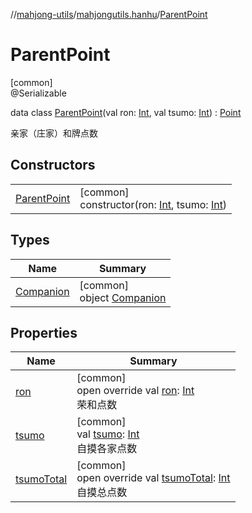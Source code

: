 //[mahjong-utils](../../../index.md)/[mahjongutils.hanhu](../index.md)/[ParentPoint](index.md)

# ParentPoint

[common]\
@Serializable

data class [ParentPoint](index.md)(val ron: [Int](https://kotlinlang.org/api/latest/jvm/stdlib/kotlin/-int/index.html), val tsumo: [Int](https://kotlinlang.org/api/latest/jvm/stdlib/kotlin/-int/index.html)) : [Point](../-point/index.md)

亲家（庄家）和牌点数

## Constructors

| | |
|---|---|
| [ParentPoint](-parent-point.md) | [common]<br>constructor(ron: [Int](https://kotlinlang.org/api/latest/jvm/stdlib/kotlin/-int/index.html), tsumo: [Int](https://kotlinlang.org/api/latest/jvm/stdlib/kotlin/-int/index.html)) |

## Types

| Name | Summary |
|---|---|
| [Companion](-companion/index.md) | [common]<br>object [Companion](-companion/index.md) |

## Properties

| Name | Summary |
|---|---|
| [ron](ron.md) | [common]<br>open override val [ron](ron.md): [Int](https://kotlinlang.org/api/latest/jvm/stdlib/kotlin/-int/index.html)<br>荣和点数 |
| [tsumo](tsumo.md) | [common]<br>val [tsumo](tsumo.md): [Int](https://kotlinlang.org/api/latest/jvm/stdlib/kotlin/-int/index.html)<br>自摸各家点数 |
| [tsumoTotal](tsumo-total.md) | [common]<br>open override val [tsumoTotal](tsumo-total.md): [Int](https://kotlinlang.org/api/latest/jvm/stdlib/kotlin/-int/index.html)<br>自摸总点数 |
